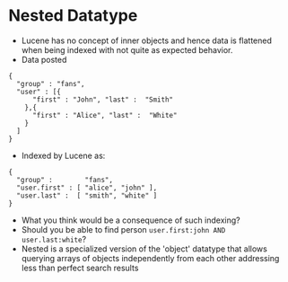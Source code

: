 # Nested Datatype #

* Lucene has no concept of inner objects and hence data is flattened when being indexed with not quite as expected behavior.
* Data posted
```
{
  "group" : "fans",
  "user" : [{
      "first" : "John", "last" :  "Smith"
    },{
      "first" : "Alice", "last" :  "White"
    }
  ]
}
```
* Indexed by Lucene as:
```
{
  "group" :        "fans",
  "user.first" : [ "alice", "john" ],
  "user.last" :  [ "smith", "white" ]
}
```
* What you think would be a consequence of such indexing? 
* Should you be able to find person ```user.first:john AND user.last:white```?
* Nested is a specialized version of the 'object' datatype that allows querying arrays of objects independently from each other addressing less than perfect search results
